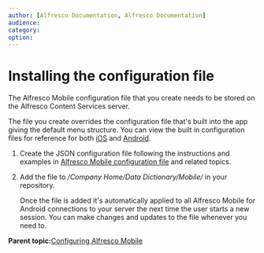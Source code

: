 ```yaml
---
author: [Alfresco Documentation, Alfresco Documentation]
audience: 
category: 
option: 
---
```


# Installing the configuration file

The Alfresco Mobile configuration file that you create needs to be stored on the Alfresco Content Services server.

The file you create overrides the configuration file that's built into the app giving the default menu structure. You can view the built in configuration files for reference for both [iOS](https://github.com/Alfresco/alfresco-ios-app/blob/master/AlfrescoApp/Supporting%20Files/configuration.json) and [Android](https://github.com/Alfresco/alfresco-android-app/blob/master/alfresco-mobile-android/src/main/assets/Configuration/embedded_config.json).

1.  Create the JSON configuration file following the instructions and examples in [Alfresco Mobile configuration file](../concepts/mobile-config-overview.md) and related topics.

2.  Add the file to */Company Home/Data Dictionary/Mobile/* in your repository.

    Once the file is added it's automatically applied to all Alfresco Mobile for Android connections to your server the next time the user starts a new session. You can make changes and updates to the file whenever you need to.


**Parent topic:**[Configuring Alfresco Mobile](../topics/mobile-config.md)

